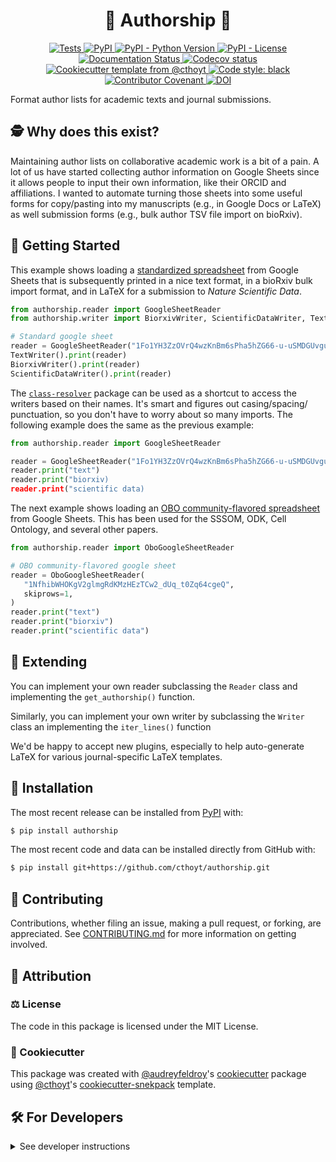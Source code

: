 <!--
<p align="center">
  <img src="https://github.com/cthoyt/authorship/raw/main/docs/source/logo.png" height="150">
</p>
-->

<h1 align="center">
  🚢 Authorship 🚢
</h1>

<p align="center">
    <a href="https://github.com/cthoyt/authorship/actions?query=workflow%3ATests">
        <img alt="Tests" src="https://github.com/cthoyt/authorship/workflows/Tests/badge.svg" />
    </a>
    <a href="https://pypi.org/project/authorship">
        <img alt="PyPI" src="https://img.shields.io/pypi/v/authorship" />
    </a>
    <a href="https://pypi.org/project/authorship">
        <img alt="PyPI - Python Version" src="https://img.shields.io/pypi/pyversions/authorship" />
    </a>
    <a href="https://github.com/cthoyt/authorship/blob/main/LICENSE">
        <img alt="PyPI - License" src="https://img.shields.io/pypi/l/authorship" />
    </a>
    <a href='https://authorship.readthedocs.io/en/latest/?badge=latest'>
        <img src='https://readthedocs.org/projects/authorship/badge/?version=latest' alt='Documentation Status' />
    </a>
    <a href="https://codecov.io/gh/cthoyt/authorship/branch/main">
        <img src="https://codecov.io/gh/cthoyt/authorship/branch/main/graph/badge.svg" alt="Codecov status" />
    </a>  
    <a href="https://github.com/cthoyt/cookiecutter-python-package">
        <img alt="Cookiecutter template from @cthoyt" src="https://img.shields.io/badge/Cookiecutter-snekpack-blue" /> 
    </a>
    <a href='https://github.com/psf/black'>
        <img src='https://img.shields.io/badge/code%20style-black-000000.svg' alt='Code style: black' />
    </a>
    <a href="https://github.com/cthoyt/authorship/blob/main/.github/CODE_OF_CONDUCT.md">
        <img src="https://img.shields.io/badge/Contributor%20Covenant-2.1-4baaaa.svg" alt="Contributor Covenant"/>
    </a>
    <a href="https://zenodo.org/badge/latestdoi/512023259">
        <img src="https://zenodo.org/badge/512023259.svg" alt="DOI">
    </a>
</p>

Format author lists for academic texts and journal submissions.

## 🕵️ Why does this exist?

Maintaining author lists on collaborative academic work is a bit of a pain.
A lot of us have started collecting author information on Google Sheets since
it allows people to input their own information, like their ORCID and
affiliations. I wanted to automate turning those sheets into some useful forms
for copy/pasting into my manuscripts (e.g., in Google Docs or LaTeX) as well
submission forms (e.g., bulk author TSV file import on bioRxiv).

## 💪 Getting Started

This example shows loading a [standardized spreadsheet](https://docs.google.com/spreadsheets/d/1Fo1YH3ZzOVrQ4wzKnBm6sPha5hZG66-u-uSMDGUvguI/edit#gid=0)
from Google Sheets that is subsequently printed in a nice text format, in a
bioRxiv bulk import format, and in LaTeX for a submission to
*Nature Scientific Data*.

```python
from authorship.reader import GoogleSheetReader
from authorship.writer import BiorxivWriter, ScientificDataWriter, TextWriter

# Standard google sheet
reader = GoogleSheetReader("1Fo1YH3ZzOVrQ4wzKnBm6sPha5hZG66-u-uSMDGUvguI")
TextWriter().print(reader)
BiorxivWriter().print(reader)
ScientificDataWriter().print(reader)
```

The [`class-resolver`](https://github.com/cthoyt/class-resolver) package can be
used as a shortcut to access the writers based on their names. It's smart and
figures out casing/spacing/ punctuation, so you don't have to worry about so
many imports. The following example does the same as the previous example:

```python
from authorship.reader import GoogleSheetReader

reader = GoogleSheetReader("1Fo1YH3ZzOVrQ4wzKnBm6sPha5hZG66-u-uSMDGUvguI")
reader.print("text")
reader.print("biorxiv)
reader.print("scientific data)
```

The next example shows loading an
[OBO community-flavored spreadsheet](https://docs.google.com/spreadsheets/d/1NfhibWHOKgV2glmgRdKMzHEzTCw2_dUq_t0Zq64cgeQ)
from Google Sheets. This has been used for the SSSOM, ODK, Cell Ontology,
and several other papers. 

```python
from authorship.reader import OboGoogleSheetReader

# OBO community-flavored google sheet
reader = OboGoogleSheetReader(
   "1NfhibWHOKgV2glmgRdKMzHEzTCw2_dUq_t0Zq64cgeQ",
   skiprows=1,
)
reader.print("text")
reader.print("biorxiv")
reader.print("scientific data")
```

## 🐇 Extending

You can implement your own reader subclassing the `Reader` class and
implementing the `get_authorship()` function.

Similarly, you can implement your own writer by subclassing the `Writer` class
an implementing the `iter_lines()` function

We'd be happy to accept new plugins, especially to help auto-generate LaTeX for
various journal-specific LaTeX templates.

## 🚀 Installation

The most recent release can be installed from
[PyPI](https://pypi.org/project/authorship/) with:

```bash
$ pip install authorship
```

The most recent code and data can be installed directly from GitHub with:

```bash
$ pip install git+https://github.com/cthoyt/authorship.git
```

## 👐 Contributing

Contributions, whether filing an issue, making a pull request, or forking, are appreciated. See
[CONTRIBUTING.md](https://github.com/cthoyt/authorship/blob/master/.github/CONTRIBUTING.md) for more information on getting involved.

## 👋 Attribution

### ⚖️ License

The code in this package is licensed under the MIT License.

<!--
### 📖 Citation

Citation goes here!
-->

<!--
### 🎁 Support

This project has been supported by the following organizations (in alphabetical order):

- [Harvard Program in Therapeutic Science - Laboratory of Systems Pharmacology](https://hits.harvard.edu/the-program/laboratory-of-systems-pharmacology/)

-->

<!--
### 💰 Funding

This project has been supported by the following grants:

| Funding Body                                             | Program                                                                                                                       | Grant           |
|----------------------------------------------------------|-------------------------------------------------------------------------------------------------------------------------------|-----------------|
| DARPA                                                    | [Automating Scientific Knowledge Extraction (ASKE)](https://www.darpa.mil/program/automating-scientific-knowledge-extraction) | HR00111990009   |
-->

### 🍪 Cookiecutter

This package was created with [@audreyfeldroy](https://github.com/audreyfeldroy)'s
[cookiecutter](https://github.com/cookiecutter/cookiecutter) package using [@cthoyt](https://github.com/cthoyt)'s
[cookiecutter-snekpack](https://github.com/cthoyt/cookiecutter-snekpack) template.

## 🛠️ For Developers

<details>
  <summary>See developer instructions</summary>


The final section of the README is for if you want to get involved by making a code contribution.

### Development Installation

To install in development mode, use the following:

```bash
$ git clone git+https://github.com/cthoyt/authorship.git
$ cd authorship
$ pip install -e .
```

### 🥼 Testing

After cloning the repository and installing `tox` with `pip install tox`, the unit tests in the `tests/` folder can be
run reproducibly with:

```shell
$ tox
```

Additionally, these tests are automatically re-run with each commit in a [GitHub Action](https://github.com/cthoyt/authorship/actions?query=workflow%3ATests).

### 📖 Building the Documentation

The documentation can be built locally using the following:

```shell
$ git clone git+https://github.com/cthoyt/authorship.git
$ cd authorship
$ tox -e docs
$ open docs/build/html/index.html
``` 

The documentation automatically installs the package as well as the `docs`
extra specified in the [`setup.cfg`](setup.cfg). `sphinx` plugins
like `texext` can be added there. Additionally, they need to be added to the
`extensions` list in [`docs/source/conf.py`](docs/source/conf.py).

### 📦 Making a Release

After installing the package in development mode and installing
`tox` with `pip install tox`, the commands for making a new release are contained within the `finish` environment
in `tox.ini`. Run the following from the shell:

```shell
$ tox -e finish
```

This script does the following:

1. Uses [Bump2Version](https://github.com/c4urself/bump2version) to switch the version number in the `setup.cfg`,
   `src/authorship/version.py`, and [`docs/source/conf.py`](docs/source/conf.py) to not have the `-dev` suffix
2. Packages the code in both a tar archive and a wheel using [`build`](https://github.com/pypa/build)
3. Uploads to PyPI using [`twine`](https://github.com/pypa/twine). Be sure to have a `.pypirc` file configured to avoid the need for manual input at this
   step
4. Push to GitHub. You'll need to make a release going with the commit where the version was bumped.
5. Bump the version to the next patch. If you made big changes and want to bump the version by minor, you can
   use `tox -e bumpversion minor` after.
</details>
